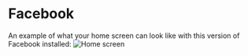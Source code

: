# Facebook

An example of what your home screen can look like with this version of Facebook installed:
![Home screen](../example.png)